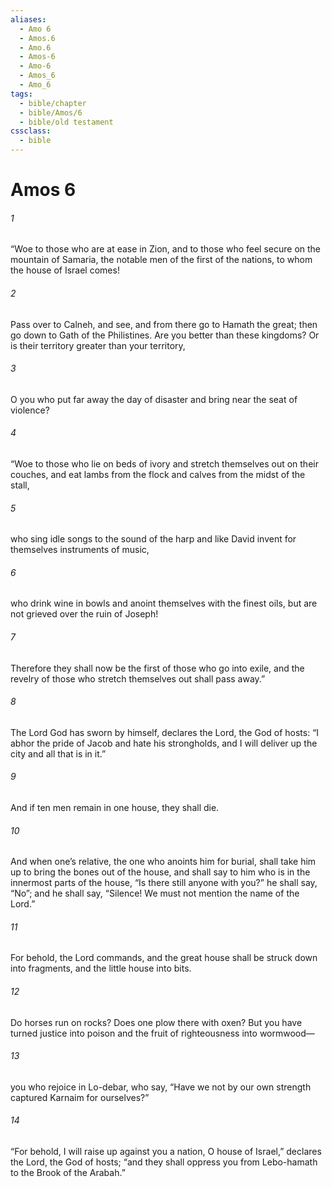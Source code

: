 ```yaml
---
aliases:
  - Amo 6
  - Amos.6
  - Amo.6
  - Amos-6
  - Amo-6
  - Amos_6
  - Amo_6
tags:
  - bible/chapter
  - bible/Amos/6
  - bible/old testament
cssclass:
  - bible
---
```


# Amos 6

###### 1
“Woe to those who are at ease in Zion, and to those who feel secure on the mountain of Samaria, the notable men of the first of the nations, to whom the house of Israel comes!
###### 2
Pass over to Calneh, and see, and from there go to Hamath the great; then go down to Gath of the Philistines. Are you better than these kingdoms? Or is their territory greater than your territory,
###### 3
O you who put far away the day of disaster and bring near the seat of violence?
###### 4
“Woe to those who lie on beds of ivory and stretch themselves out on their couches, and eat lambs from the flock and calves from the midst of the stall,
###### 5
who sing idle songs to the sound of the harp and like David invent for themselves instruments of music,
###### 6
who drink wine in bowls and anoint themselves with the finest oils, but are not grieved over the ruin of Joseph!
###### 7
Therefore they shall now be the first of those who go into exile, and the revelry of those who stretch themselves out shall pass away.”
###### 8
The Lord God has sworn by himself, declares the Lord, the God of hosts: “I abhor the pride of Jacob and hate his strongholds, and I will deliver up the city and all that is in it.”
###### 9
And if ten men remain in one house, they shall die.
###### 10
And when one’s relative, the one who anoints him for burial, shall take him up to bring the bones out of the house, and shall say to him who is in the innermost parts of the house, “Is there still anyone with you?” he shall say, “No”; and he shall say, “Silence! We must not mention the name of the Lord.”
###### 11
For behold, the Lord commands, and the great house shall be struck down into fragments, and the little house into bits.
###### 12
Do horses run on rocks? Does one plow there with oxen? But you have turned justice into poison and the fruit of righteousness into wormwood—
###### 13
you who rejoice in Lo-debar, who say, “Have we not by our own strength captured Karnaim for ourselves?”
###### 14
“For behold, I will raise up against you a nation, O house of Israel,” declares the Lord, the God of hosts; “and they shall oppress you from Lebo-hamath to the Brook of the Arabah.”


